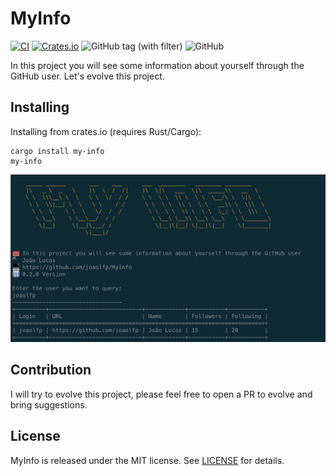 # MyInfo
[![CI](https://github.com/joaolfp/MyInfo/actions/workflows/CI.yml/badge.svg)](https://github.com/joaolfp/MyInfo/actions/workflows/CI.yml)
[![Crates.io](https://img.shields.io/crates/v/my-info)](https://crates.io/crates/my-info)
![GitHub tag (with filter)](https://img.shields.io/github/v/tag/joaolfp/MyInfo)
![GitHub](https://img.shields.io/github/license/joaolfp/MyInfo)

In this project you will see some information about yourself through the GitHub user. Let's evolve this project.

## Installing
Installing from crates.io (requires Rust/Cargo):

```shell
cargo install my-info
my-info
```

<img src="https://github.com/joaolfp/MyInfo/blob/main/images/example.png">

## Contribution

I will try to evolve this project, please feel free to open a PR to evolve and bring suggestions.

## License
MyInfo is released under the MIT license. See [LICENSE](https://github.com/joaolfp/MyInfo/blob/main/LICENSE) for details.
